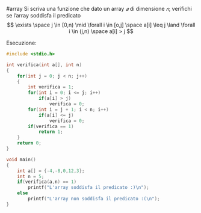 #array 
Si scriva una funzione che dato un array $𝑎$ di dimensione $𝑛$, verifichi se l’array soddisfa il predicato 
$$
	\exists \space j \in [0,n) \mid \forall i \in [o,j] \space a[i] \leq j \land  \forall i \in (j,n) \space a[i] > j
$$

Esecuzione:
```c
#include <stdio.h>

int verifica(int a[], int n)
{
	for(int j = 0; j < n; j++)
	{
		int verifica = 1;
		for(int i = 0; i <= j; i++)
			if(a[i] > j)
				verifica = 0;
		for(int i = j + 1; i < n; i++)
			if(a[i] <= j)
				verifica = 0;
		if(verifica == 1)
			return 1;
	}
	return 0;
}

void main()
{
	int a[] = {-4,-8,0,12,3};
	int n = 5;
	if(verifica(a,n) == 1)
		printf("L'array soddisfa il predicato :)\n");
	else
		printf("L'array non soddisfa il predicato :(\n");
}
```